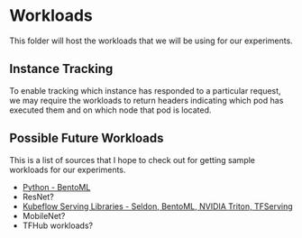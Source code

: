 # Workloads

This folder will host the workloads that we will be using for our experiments.

## Instance Tracking

To enable tracking which instance has responded to a particular request, we may
require the workloads to return headers indicating which pod has executed them
and on which node that pod is located.

## Possible Future Workloads

This is a list of sources that I hope to check out for getting sample workloads for our
experiments.

- [Python - BentoML](https://knative.dev/community/samples/serving/machinelearning-python-bentoml/)
- ResNet?
- [Kubeflow Serving Libraries - Seldon, BentoML, NVIDIA Triton, TFServing](https://www.kubeflow.org/docs/external-add-ons/serving/)
- MobileNet?
- TFHub workloads?
